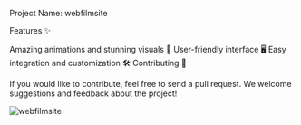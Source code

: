 Project Name: webfilmsite

Features ✨

Amazing animations and stunning visuals 🎨
User-friendly interface 🖥️
Easy integration and customization 🛠️
Contributing 🤝

If you would like to contribute, feel free to send a pull request. We welcome suggestions and feedback about the project!


![webfilmsite](https://github.com/user-attachments/assets/28807a0d-5d6b-4de1-9435-989566928e2b)



